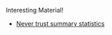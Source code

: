 
Interesting Material!

- [Never trust summary statistics](https://www.autodesk.com/research/publications/same-stats-different-graphs)
